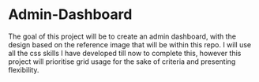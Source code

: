 # Admin-Dashboard
The goal of this project will be to create an admin dashboard, with the design based on the reference image
that will be within this repo. I will use all the css skills I have developed till now to complete this,
however this project will prioritise grid usage for the sake of criteria and presenting flexibility.